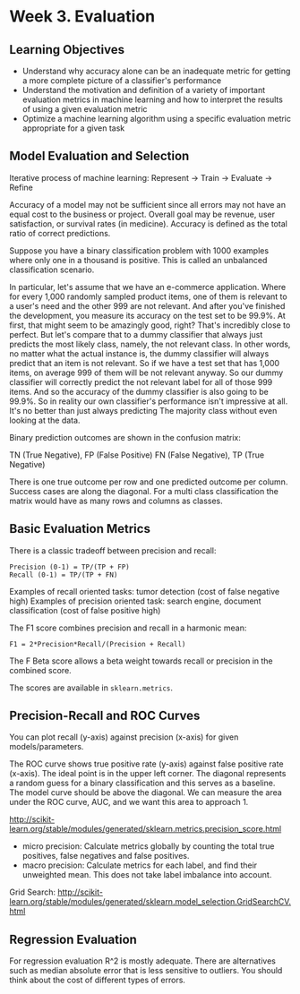 # Week 3. Evaluation

## Learning Objectives

* Understand why accuracy alone can be an inadequate metric for getting a more complete picture of a classifier's performance
* Understand the motivation and definition of a variety of important evaluation metrics in machine learning and how to interpret the results of using a given evaluation metric
* Optimize a machine learning algorithm using a specific evaluation metric appropriate for a given task

## Model Evaluation and Selection

Iterative process of machine learning: Represent -> Train -> Evaluate -> Refine

Accuracy of a model may not be sufficient since all errors may not have an equal
cost to the business or project. Overall goal may be revenue, user satisfaction,
or survival rates (in medicine). Accuracy is defined as the total ratio of correct predictions.

Suppose you have a binary classification problem with 1000 examples where only
one in a thousand is positive. This is called an unbalanced classification scenario.

In particular, let's assume that we have an e-commerce application. Where for every 1,000 randomly sampled product items, one of them is relevant to a user's need and the other 999 are not relevant.
And after you've finished the development, you measure its accuracy on the test set to be 99.9%. At first, that might seem to be amazingly good, right? That's incredibly close to perfect. But let's compare that to a dummy classifier that always just predicts the most likely class, namely, the not relevant class. In other words, no matter what the actual instance is, the dummy classifier will always predict that an item is not relevant. So if we have a test set that has 1,000 items, on average 999 of them will be not relevant anyway. So our dummy classifier will correctly predict the not relevant label for all of those 999 items. And so the accuracy of the dummy classifier is also going to be 99.9%. So in reality our own classifier's performance isn't impressive at all. It's no better than just always predicting The majority class without even looking at the data.

Binary prediction outcomes are shown in the confusion matrix:

TN (True Negative), FP (False Positive)
FN (False Negative), TP (True Negative)

There is one true outcome per row and one predicted outcome per column. Success
cases are along the diagonal. For a multi class classification the matrix
would have as many rows and columns as classes.

## Basic Evaluation Metrics

There is a classic tradeoff between precision and recall:

```
Precision (0-1) = TP/(TP + FP)
Recall (0-1) = TP/(TP + FN)
```

Examples of recall oriented tasks: tumor detection (cost of false negative high)
Examples of precision oriented task: search engine, document classification (cost of false positive high)

The F1 score combines precision and recall in a harmonic mean:

```
F1 = 2*Precision*Recall/(Precision + Recall)
```

The F Beta score allows a beta weight towards recall or precision in the combined score.

The scores are available in `sklearn.metrics`.

## Precision-Recall and ROC Curves

You can plot recall (y-axis) against precision (x-axis) for given models/parameters.

The ROC curve shows true positive rate (y-axis) against false positive rate (x-axis).
The ideal point is in the upper left corner. The diagonal represents a random guess
for a binary classification and this serves as a baseline. The model curve should
be above the diagonal. We can measure the area under the ROC curve, AUC, and we
want this area to approach 1.

http://scikit-learn.org/stable/modules/generated/sklearn.metrics.precision_score.html

* micro precision: Calculate metrics globally by counting the total true positives, false negatives and false positives.
* macro precision: Calculate metrics for each label, and find their unweighted mean. This does not take label imbalance into account.

Grid Search: http://scikit-learn.org/stable/modules/generated/sklearn.model_selection.GridSearchCV.html

## Regression Evaluation

For regression evaluation R^2 is mostly adequate. There are alternatives such
as median absolute error that is less sensitive to outliers. You should think
about the cost of different types of errors.
